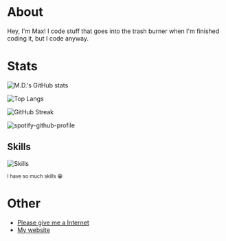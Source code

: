 # About
Hey, I'm Max! I code stuff that goes into the trash burner when I'm finished coding it, but I code anyway.
# Stats
![M.D.'s GitHub stats](https://github-readme-stats.vercel.app/api?username=mdwalters&show_icons=true&include_all_commits=true&theme=rose_pine)

![Top Langs](https://github-readme-stats.vercel.app/api/top-langs/?username=mdwalters&langs_count=1000&layout=compact&theme=rose_pine)

![GitHub Streak](http://github-readme-streak-stats.herokuapp.com?user=mdwalters)

![spotify-github-profile](https://spotify-github-profile.vercel.app/api/view?uid=cnob7qnaifs1bb3d1p5phrpg4&cover_image=true&theme=default&show_offline=false&background_color=121212&interchange=false&bar_color=53b14f&bar_color_cover=false)
## Skills
![Skills](https://skillicons.dev/icons?i=gtk,bootstrap,js,python,nodejs,html,vala,svelte,css,md,bash,ts,vue,vite,discord,cloudflare,linux,md,replit,twitter,vscode,cpp,mongodb,express,git,tailwind,mastodon,rust)

<sup>I have so much skills 😁</sup>
# Other
- [Please give me a Internet](https://internetometer.com/give/48831)
- [My website](https://mdwalters.ml/)
